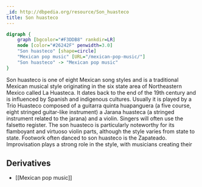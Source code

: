 ```yaml
---
_id: http://dbpedia.org/resource/Son_huasteco
title: Son huasteco
---
```


```dot
digraph {
	graph [bgcolor="#F3DDB8" rankdir=LR]
	node [color="#26242F" penwidth=3.0]
	"Son huasteco" [shape=circle]
	"Mexican pop music" [URL="/mexican-pop-music/"]
	"Son huasteco" -> "Mexican pop music"
}
```

Son huasteco is one of eight Mexican song styles and is a traditional Mexican musical style originating in the six state area of Northeastern Mexico called La Huasteca. It dates back to the end of the 19th century and is influenced by Spanish and indigenous cultures. Usually it is played by a Trio Huasteco composed of a guitarra quinta huapanguera (a five course, eight stringed guitar-like instrument) a Jarana huasteca (a stringed instrument related to the jarana) and a violin. Singers will often use the falsetto register. The son huasteco is particularly noteworthy for its flamboyant and virtuoso violin parts, although the style varies from state to state. Footwork often danced to son huasteco is the Zapateado. Improvisation plays a strong role in the style, with musicians creating their

## Derivatives

- [[Mexican pop music]]
